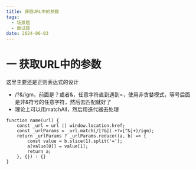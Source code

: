 ```yaml
---
title: 获取URL中的参数
tags:
  - 场景题
  - 面试题
date: 2024-06-03
---
```


# 一 获取URL中的参数

这⾥主要还是正则表达式的设计
- /?&/igm，前⾯是？或者&，任意字符直到遇到=，使⽤⾮贪婪模式，等号后⾯是⾮&符号的任意字符，然后去匹配就好了
- 理论上可以⽤matchAll，然后⽤迭代器去处理

```JS
function name(url) {
	const _url = url || window.location.href;
	const _urlParams = _url.match(/[?&](.+?=[^&]+)/igm);
	return _urlParams ? _urlParams.reduce((a, b) => {
		const value = b.slice(1).split('=');
		a[value[0]] = value[1];
		return a;
	}, {}) : {}
}
```